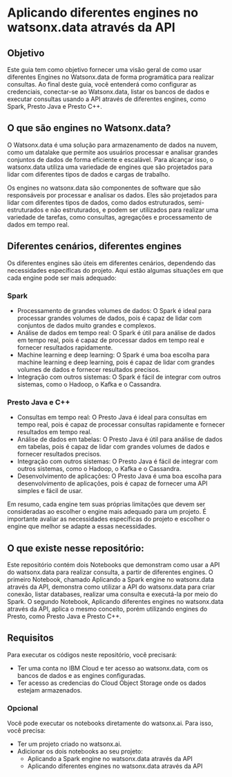 # Aplicando diferentes engines no watsonx.data através da API

## Objetivo

Este guia tem como objetivo fornecer uma visão geral de como usar diferentes Engines no Watsonx.data de forma programática para realizar consultas. Ao final deste guia, você entenderá como configurar as credenciais, conectar-se ao Watsonx.data, listar os bancos de dados e executar consultas usando a API através de diferentes engines, como Spark, Presto Java e Presto C++.

## O que são engines no Watsonx.data?

O Watsonx.data é uma solução para armazenamento de dados na nuvem, como um datalake que permite aos usuários processar e analisar grandes conjuntos de dados de forma eficiente e escalável. Para alcançar isso, o watsonx.data utiliza uma variedade de engines que são projetados para lidar com diferentes tipos de dados e cargas de trabalho.

Os engines no watsonx.data são componentes de software que são responsáveis por processar e analisar os dados. Eles são projetados para lidar com diferentes tipos de dados, como dados estruturados, semi-estruturados e não estruturados, e podem ser utilizados para realizar uma variedade de tarefas, como consultas, agregações e processamento de dados em tempo real.


## Diferentes cenários, diferentes engines

Os diferentes engines são úteis em diferentes cenários, dependendo das necessidades específicas do projeto. Aqui estão algumas situações em que cada engine pode ser mais adequado:

### Spark
- Processamento de grandes volumes de dados: O Spark é ideal para processar grandes volumes de dados, pois é capaz de lidar com conjuntos de dados muito grandes e complexos.
- Análise de dados em tempo real: O Spark é útil para análise de dados em tempo real, pois é capaz de processar dados em tempo real e fornecer resultados rapidamente.
- Machine learning e deep learning: O Spark é uma boa escolha para machine learning e deep learning, pois é capaz de lidar com grandes volumes de dados e fornecer resultados precisos.
- Integração com outros sistemas: O Spark é fácil de integrar com outros sistemas, como o Hadoop, o Kafka e o Cassandra.

### Presto Java e C++
- Consultas em tempo real: O Presto Java é ideal para consultas em tempo real, pois é capaz de processar consultas rapidamente e fornecer resultados em tempo real.
- Análise de dados em tabelas: O Presto Java é útil para análise de dados em tabelas, pois é capaz de lidar com grandes volumes de dados e fornecer resultados precisos.
- Integração com outros sistemas: O Presto Java é fácil de integrar com outros sistemas, como o Hadoop, o Kafka e o Cassandra.
- Desenvolvimento de aplicações: O Presto Java é uma boa escolha para desenvolvimento de aplicações, pois é capaz de fornecer uma API simples e fácil de usar.

Em resumo, cada engine tem suas próprias limitações que devem ser consideradas ao escolher o engine mais adequado para um projeto. É importante avaliar as necessidades específicas do projeto e escolher o engine que melhor se adapte a essas necessidades.

## O que existe nesse repositório:

Este repositório contém dois Notebooks que demonstram como usar a API do watsonx.data para realizar consulta, a partir de diferentes engines. O primeiro Notebook, chamado Aplicando a Spark engine no watsonx.data através da API, demonstra como utilizar a API do watsonx.data para criar conexão, listar databases, realizar uma consulta e executá-la por meio do Spark. O segundo Notebook, Aplicando diferentes engines no watsonx.data através da API, aplica o mesmo conceito, porém utilizando engines do Presto, como Presto Java e Presto C++.

## Requisitos

Para executar os códigos neste repositório, você precisará:

- Ter uma conta no IBM Cloud e ter acesso ao watsonx.data, com os bancos de dados e as engines configuradas.
- Ter acesso as credencias do Cloud Object Storage onde os dados estejam armazenados.

### Opcional

Você pode executar os notebooks diretamente do watsonx.ai. Para isso, você precisa:
- Ter um projeto criado no watsonx.ai.
- Adicionar os dois notebooks ao seu projeto:
    - Aplicando a Spark engine no watsonx.data através da API
    -  Aplicando diferentes engines no watsonx.data através da API

